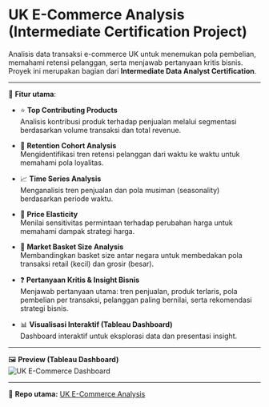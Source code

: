 # UK E-Commerce Analysis (Intermediate Certification Project)

Analisis data transaksi e-commerce UK untuk menemukan pola pembelian, memahami retensi pelanggan, serta menjawab pertanyaan kritis bisnis.  
Proyek ini merupakan bagian dari **Intermediate Data Analyst Certification**.  

---

📌 **Fitur utama**:  

- ⭐ **Top Contributing Products**  
  Analisis kontribusi produk terhadap penjualan melalui segmentasi berdasarkan volume transaksi dan total revenue.  

- 🔁 **Retention Cohort Analysis**  
  Mengidentifikasi tren retensi pelanggan dari waktu ke waktu untuk memahami pola loyalitas.  

- 📈 **Time Series Analysis**  
  Menganalisis tren penjualan dan pola musiman (seasonality) berdasarkan periode waktu.  

- 💸 **Price Elasticity**  
  Menilai sensitivitas permintaan terhadap perubahan harga untuk memahami dampak strategi harga.  

- 🧺 **Market Basket Size Analysis**  
  Membandingkan basket size antar negara untuk membedakan pola transaksi retail (kecil) dan grosir (besar).  

- ❓ **Pertanyaan Kritis & Insight Bisnis**  
  Menjawab pertanyaan utama: tren penjualan, produk terlaris, pola pembelian per transaksi, pelanggan paling bernilai, serta rekomendasi strategi bisnis.  

- 📊 **Visualisasi Interaktif (Tableau Dashboard)**  
  Dashboard interaktif untuk eksplorasi data dan presentasi insight.  

---

🖼️ **Preview (Tableau Dashboard)**  
![UK E-Commerce Dashboard](../images/uk-ecommerce-dashboard.png)  

---

🔗 **Repo utama:** [UK E-Commerce Analysis](https://github.com/hfz1988/uk-ecommerce-analysis)
